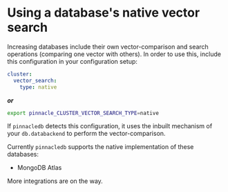 # Using a database's native vector search

Increasing databases include their own vector-comparison and search operations 
(comparing one vector with others). In order to use this, include 
this configuration in your configuration setup:

```yaml
cluster:
  vector_search:
    type: native
```

***or***

```bash
export pinnacle_CLUSTER_VECTOR_SEARCH_TYPE=native
```

If `pinnacledb` detects this configuration, it uses the inbuilt mechanism 
of your `db.databackend` to perform the vector-comparison.

Currently `pinnacledb` supports the native implementation of these databases:

- MongoDB Atlas

More integrations are on the way.